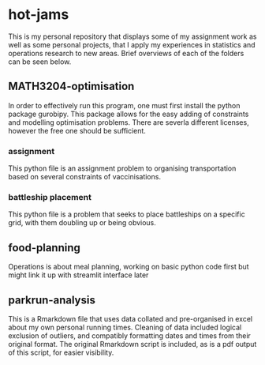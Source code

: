 # hot-jams
This is my  personal repository that displays some  of my assignment work as well as some personal projects, that I apply my experiences in statistics and operations research to new areas. Brief overviews of each of the folders can be seen below. 

## MATH3204-optimisation
In order to effectively run this program, one must first install the python package gurobipy. This package allows for the easy adding of constraints and modelling optimisation problems. There are severla different licenses, however the free one should be sufficient. 

### assignment
This python file is an assignment problem to organising transportation based on several constraints of vaccinisations.

### battleship placement
This python file is a problem that seeks to place battleships on a specific grid, with them doubling up or being obvious. 

## food-planning
Operations is about meal planning, working on basic python code first but might link it up with streamlit interface later

## parkrun-analysis
This is a Rmarkdown file that uses data collated and pre-organised in excel about my own personal running times. Cleaning of data included logical exclusion of outliers, and compatibly formatting dates and times from their original format. The original Rmarkdown script is included, as is a pdf output of this script, for easier visibility. 

